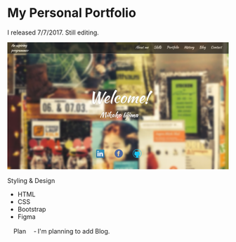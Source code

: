 # My Personal Portfolio
I released 7/7/2017. Still editing.

[![N|Solid](picture/Capture.PNG)](https://mikakokeshi.github.io/)


 Styling & Design
  - HTML
  - CSS
  - Bootstrap
  - Figma

　Plan
　‐ I'm planning to add Blog.
  　
  
  

  
  
  
  
  
  
